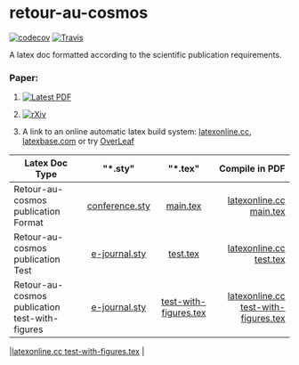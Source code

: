 # retour-au-cosmos

[![codecov](https://codecov.io/gh/LaGuer/holoexpo/branch/master/graph/badge.svg)](https://codecov.io/gh/LaGuer/retour-au-cosmos)
[![Travis](https://travis-ci.org/LaGuer/holoexpo.svg?branch=master)](https://travis-ci.org/LaGuer/retour-au-cosmos)

A latex doc formatted according to the scientific publication requirements.

### Paper:

1. [![Latest PDF](https://img.shields.io/badge/PDF-latest-orange.svg?style=flat)](https://github.com/LaGuer/retour-au-cosmos/blob/master/main.pdf)

2. [![rXiv](https://img.shields.io/badge/rXiv-1904.0218-orange.svg?style=flat)](https://rxiv.org/abs/1904.0218)

3. A link to an online automatic latex build system: [latexonline.cc](https://latexonline.cc/compile?git=https%3A%2F%2Fgithub.com%2FLaGuer%2Fretour-au-cosmos&target=main.tex&command=pdflatex), [latexbase.com](https://latexbase.com) or try [OverLeaf](https://www.overleaf.com/)

| Latex Doc Type                |      "*.sty"                 |        "*.tex"              |      Compile in PDF                                                                                                                                    |
| ----------------------------- |:----------------------------:|:---------------------------:|-------------------------------------------------------------------------------------------------------------------------------------------------------:|
|Retour-au-cosmos publication Format  |[conference.sty](conference.sty)| [main.tex](main.tex )       |[latexonline.cc main.tex](https://latexonline.cc/compile?git=https%3A%2F%2Fgithub.com%2FLaGuer%2Fretour-au-cosmos&target=main.tex&command=pdflatex)      |
|Retour-au-cosmos publication Test  |[e-journal.sty](e-journal.sty)| [test.tex](test.tex )       |[latexonline.cc test.tex](https://latexonline.cc/compile?git=https%3A%2F%2Fgithub.com%2FLaGuer%2Fretour-au-cosmos&target=test.tex&command=pdflatex)      |
|Retour-au-cosmos publication test-with-figures  |[e-journal.sty](e-journal.sty)| [test-with-figures.tex](test-with-figures.tex )       |[latexonline.cc test-with-figures.tex](https://latexonline.cc/compile?git=https%3A%2F%2Fgithub.com%2FLaGuer%2Fretour-au-cosmos&target=test-with-figures.tex&command=pdflatex)      |


|[latexonline.cc test-with-figures.tex](https://latexonline.cc/compile?git=https%3A%2F%2Fgithub.com%2FPandaScience%2FFortySecondsCV&target=template.tex&command=pdflatex)      |
